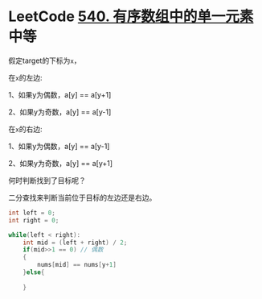 # LeetCode [540. 有序数组中的单一元素](https://leetcode.cn/problems/single-element-in-a-sorted-array/) 中等

假定target的下标为`x`，

在`x`的左边: 

1、如果y为偶数，a[y] == a[y+1]

2、如果y为奇数，a[y] == a[y-1]

在`x`的右边:

1、如果y为偶数，a[y] == a[y-1]

2、如果y为奇数，a[y] == a[y+1]

何时判断找到了目标呢？

二分查找来判断当前位于目标的左边还是右边。

```C++
int left = 0;
int right = 0;

while(left < right):
    int mid = (left + right) / 2;
    if(mid>>1 == 0) // 偶数
    {
        nums[mid] == nums[y+1] 
    }else{
        
    }
```

